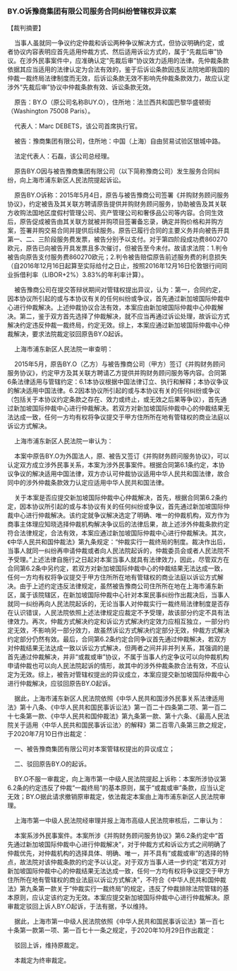 ### BY.O诉豫商集团有限公司服务合同纠纷管辖权异议案 
【裁判摘要】

    当事人虽就同一争议约定仲裁和诉讼两种争议解决方式，但协议明确约定，或者协议内容表明应首先适用仲裁方式、然后适用诉讼方式的，属于“先裁后审”协议。在涉外民事案件中，应准确认定“先裁后审”协议效力适用的法律。先仲裁条款依据其应当适用的法律认定为合法有效的，鉴于后诉讼条款因违反法院地即我国的仲裁一裁终局法律制度而无效，后诉讼条款无效不影响先仲裁条款效力，故应认定涉外“先裁后审”协议中仲裁条款有效、诉讼条款无效。



    原告：BY.O（原公司名称BUY.O），住所地：法兰西共和国巴黎华盛顿街（Washington 75008 Paris）。

    代表人：Marc DEBETS，该公司首席执行官。

    被告：豫商集团有限公司，住所地：中国（上海）自由贸易试验区银城中路。

    法定代表人：石磊，该公司总经理。

    原告BY.O因与被告豫商集团有限公司（以下简称豫商公司）发生服务合同纠纷，向上海市浦东新区人民法院提起诉讼。

    原告BY.O诉称：2015年5月4日，原告与被告豫商公司签署《并购财务顾问服务协议》，约定被告及其关联方聘请原告提供并购财务顾问服务，协助被告及其关联方收购法国地区度假村管理公司、资产管理公司和奢侈品公司等内容。合同生效后，原告促成被告由其关联方就被并购项目签署备忘录，确定并购价格和并购方案，签署并购交易合同并提供后续服务。原告已履行合同的主要义务并向被告开具第一、二、三阶段服务费发票，被告分别予以支付。对于第四阶段成功费860270欧元，原告已向被告开具发票且多次催讨，但被告至今未付。故请求法院：1.判令被告向原告支付服务费860270欧元；2.判令被告赔偿原告前述服务费的利息损失（自2016年12月16日起算至实际给付之日止，按照2016年12月16日伦敦银行间同业拆借利率（LIBOR+2%）3.83%的年利率计算）。

    被告豫商公司在提交答辩状期间对管辖权提出异议，认为：第一，合同约定，因本协议所引起的或与本协议有关的任何纠纷或争议，首先通过新加坡国际仲裁中心进行仲裁解决。上述仲裁协议合法有效，本案应由新加坡国际仲裁中心仲裁解决。第二，鉴于双方首先选择了仲裁解决，就不应当再通过诉讼处理，故诉讼方式解决约定违反仲裁一裁终局，约定无效。综上，本案应通过新加坡国际仲裁中心仲裁解决，要求法院裁定驳回原告BY.O起诉。

    上海市浦东新区人民法院一审查明：

    2015年5月，原告BY.O（乙方）与被告豫商公司（甲方）签订《并购财务顾问服务协议》，约定甲方及其关联方聘请乙方提供并购财务顾问服务等内容。合同第6条法律适用与管辖约定：6.1本协议根据中国法律订立、执行和解释；本协议争议的解决适用中国法律。6.2因本协议所引起的或与本协议有关的任何纠纷或争议（包括关于本协议约定条款之存在、效力或终止，或无效之后果等争议），首先通过新加坡国际仲裁中心进行仲裁解决。若双方对新加坡国际仲裁中心的仲裁结果无法达成一致，任何一方均有权将争议提交于甲方住所所在地有管辖权的商业法庭以诉讼方式解决。

    上海市浦东新区人民法院一审认为：

    本案中原告BY.O为外国法人，原、被告又签订《并购财务顾问服务协议》，可以认定双方成立涉外民事关系，本案为涉外民事案件。根据合同第6.1条约定，本协议争议的解决适用中国法律，双方亦认可仲裁协议适用中华人民共和国法律，故合同中的涉外仲裁条款效力认定应适用中华人民共和国法律。

    关于本案是否应提交新加坡国际仲裁中心仲裁解决，首先，根据合同第6.2条约定，因本协议所引起的或与本协议有关的任何纠纷或争议，首先通过新加坡国际仲裁中心进行仲裁解决。该约定就争议解决选定了明确、唯一的仲裁机构，双方作为商事主体理应知晓选择仲裁机构解决争议后的法律后果，故上述涉外仲裁条款约定符合法律规定，合法有效，本案应通过新加坡国际仲裁中心进行仲裁解决。其次，《中华人民共和国仲裁法》第九条规定：“仲裁实行一裁终局的制度。裁决作出后，当事人就同一纠纷再申请仲裁或者向人民法院起诉的，仲裁委员会或者人民法院不予受理。”上述法律自施行之日起对本案当事人就具有法律效力，因此，尽管双方在合同第6.2条中另约定，若双方对新加坡国际仲裁中心的仲裁结果无法达成一致，任何一方均有权将争议提交于甲方住所所在地有管辖权的商业法庭以诉讼方式解决。由于上述约定违反法律规定，虽然被告豫商公司住所所在地在上海市浦东新区，属于该院辖区，在新加坡国际仲裁中心针对本案民事纠纷作出裁决后，当事人就同一纠纷再向人民法院起诉的，无论当事人对仲裁实行一裁终局法律制度是否存在认识错误，人民法院依照上述法律规定应裁定不予受理，故该部分约定不具有法律效力。再次，仲裁方式解决约定和诉讼方式解决约定效力应相互独立，一部分约定无效，不影响另一部分效力，故虽然诉讼方式解决约定部分无效，仲裁方式解决约定部分仍然有效。最后，合同第6.2条约定合同争议首先通过仲裁解决，若双方对仲裁结果无法达成一致以诉讼方式解决，但两者之间并非并列关系，其强调的是首先通过仲裁解决，并非“或裁或审”协议，不属于当事人约定争议可以向仲裁机构申请仲裁也可以向人民法院起诉的情形，故其中的涉外仲裁条款合法有效，不应认定为无效。综上，被告对管辖权提出的异议成立，本案应提交新加坡国际仲裁中心进行仲裁解决，应驳回原告BY.O起诉。

    据此，上海市浦东新区人民法院依照《中华人民共和国涉外民事关系法律适用法》第十八条、《中华人民共和国民事诉讼法》第一百二十四条第二项、第一百二十七条第一款、《中华人民共和国仲裁法》第九条第一款、第十六条、《最高人民法院关于适用〈中华人民共和国民事诉讼法〉的解释》第二百零八条第三款之规定，于2020年7月10日作出裁定：

    一、被告豫商集团有限公司对本案管辖权提出的异议成立；

    二、驳回原告BY.O的起诉。

    BY.O不服一审裁定，向上海市第一中级人民法院提起上诉称：本案所涉协议第6.2条的约定违反了仲裁“一裁终局”的基本原则，属于“或裁或审”条款，应当认定无效；BY.O据此请求撤销原审裁定，依法裁定本案由上海市浦东新区人民法院审理。

    上海市第一中级人民法院经审理并报上海市高级人民法院审核后，二审认为：

    本案系涉外民事案件。本案所涉《并购财务顾问服务协议》第6.2条约定中“首先通过新加坡国际仲裁中心进行仲裁解决”，对于仲裁方式和诉讼方式之间明确了仲裁优先，对仲裁机构的选择具体、明确、唯一，并不具有“或裁或审”的选择的特点，故法院对该仲裁条款的约定予以认定。对于双方当事人进一步约定“若双方对新加坡国际仲裁中心的仲裁结果无法达成一致，任何一方均有权将争议提交于甲方住所所在地有管辖权的商业法庭以诉讼方式解决”，不符合《中华人民共和国仲裁法》第九条第一款关于“仲裁实行一裁终局”的规定，违反了仲裁排除法院管辖的基本原则，应认定该约定为无效。本案应提交新加坡国际仲裁中心进行仲裁解决。原审裁定驳回上诉人BY.O起诉，于法有据，予以维持。

    据此，上海市第一中级人民法院依照《中华人民共和国民事诉讼法》第一百七十条第一款第一项、第一百七十一条之规定，于2020年10月29日作出裁定：

    驳回上诉，维持原裁定。

    本裁定为终审裁定。




